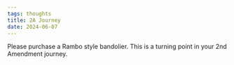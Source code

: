 ```yaml
---
tags: thoughts
title: 2A Journey
date: 2024-06-07
---
```


Please purchase a Rambo style bandolier. This is a turning point in your 2nd Amendment journey.
